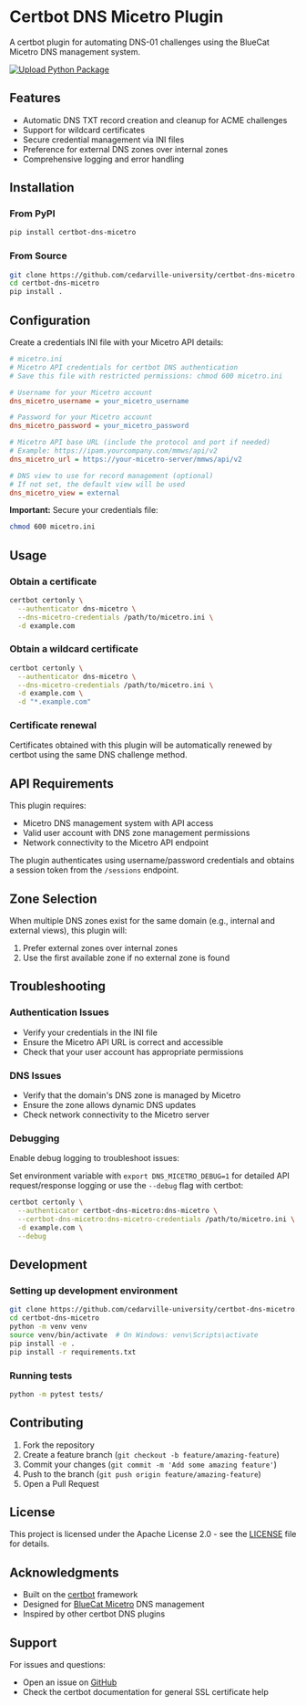 # Certbot DNS Micetro Plugin

A certbot plugin for automating DNS-01 challenges using the BlueCat Micetro DNS management system.

[![Upload Python Package](https://github.com/cedarville-university/certbot-dns-micetro/actions/workflows/pypi.yml/badge.svg)](https://github.com/cedarville-university/certbot-dns-micetro/actions/workflows/pypi.yml)

## Features

- Automatic DNS TXT record creation and cleanup for ACME challenges
- Support for wildcard certificates
- Secure credential management via INI files
- Preference for external DNS zones over internal zones
- Comprehensive logging and error handling

## Installation

### From PyPI

```bash
pip install certbot-dns-micetro
```

### From Source

```bash
git clone https://github.com/cedarville-university/certbot-dns-micetro.git
cd certbot-dns-micetro
pip install .
```

## Configuration

Create a credentials INI file with your Micetro API details:

```ini
# micetro.ini
# Micetro API credentials for certbot DNS authentication
# Save this file with restricted permissions: chmod 600 micetro.ini

# Username for your Micetro account
dns_micetro_username = your_micetro_username

# Password for your Micetro account  
dns_micetro_password = your_micetro_password

# Micetro API base URL (include the protocol and port if needed)
# Example: https://ipam.yourcompany.com/mmws/api/v2
dns_micetro_url = https://your-micetro-server/mmws/api/v2

# DNS view to use for record management (optional)
# If not set, the default view will be used
dns_micetro_view = external
```

**Important:** Secure your credentials file:
```bash
chmod 600 micetro.ini
```

## Usage

### Obtain a certificate

```bash
certbot certonly \
  --authenticator dns-micetro \
  --dns-micetro-credentials /path/to/micetro.ini \
  -d example.com
```

### Obtain a wildcard certificate

```bash
certbot certonly \
  --authenticator dns-micetro \
  --dns-micetro-credentials /path/to/micetro.ini \
  -d example.com \
  -d "*.example.com"
```

### Certificate renewal

Certificates obtained with this plugin will be automatically renewed by certbot using the same DNS challenge method.

## API Requirements

This plugin requires:
- Micetro DNS management system with API access
- Valid user account with DNS zone management permissions
- Network connectivity to the Micetro API endpoint

The plugin authenticates using username/password credentials and obtains a session token from the `/sessions` endpoint.

## Zone Selection

When multiple DNS zones exist for the same domain (e.g., internal and external views), this plugin will:
1. Prefer external zones over internal zones
2. Use the first available zone if no external zone is found

## Troubleshooting

### Authentication Issues

- Verify your credentials in the INI file
- Ensure the Micetro API URL is correct and accessible
- Check that your user account has appropriate permissions

### DNS Issues

- Verify that the domain's DNS zone is managed by Micetro
- Ensure the zone allows dynamic DNS updates
- Check network connectivity to the Micetro server

### Debugging

Enable debug logging to troubleshoot issues:

Set environment variable with `export DNS_MICETRO_DEBUG=1` for detailed API request/response logging
or use the `--debug` flag with certbot:
```bash
certbot certonly \
  --authenticator certbot-dns-micetro:dns-micetro \
  --certbot-dns-micetro:dns-micetro-credentials /path/to/micetro.ini \
  -d example.com \
  --debug
```

## Development

### Setting up development environment

```bash
git clone https://github.com/cedarville-university/certbot-dns-micetro.git
cd certbot-dns-micetro
python -m venv venv
source venv/bin/activate  # On Windows: venv\Scripts\activate
pip install -e .
pip install -r requirements.txt
```

### Running tests

```bash
python -m pytest tests/
```

## Contributing

1. Fork the repository
2. Create a feature branch (`git checkout -b feature/amazing-feature`)
3. Commit your changes (`git commit -m 'Add some amazing feature'`)
4. Push to the branch (`git push origin feature/amazing-feature`)
5. Open a Pull Request

## License

This project is licensed under the Apache License 2.0 - see the [LICENSE](LICENSE) file for details.

## Acknowledgments

- Built on the [certbot](https://certbot.eff.org/) framework
- Designed for [BlueCat Micetro](https://www.bluecatnetworks.com/) DNS management
- Inspired by other certbot DNS plugins

## Support

For issues and questions:
- Open an issue on [GitHub](https://github.com/cedarville-university/certbot-dns-micetro/issues)
- Check the certbot documentation for general SSL certificate help
